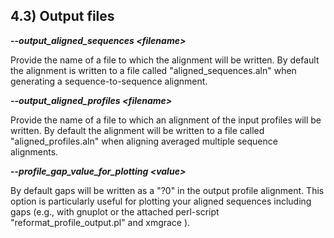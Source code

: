 4.3) Output files
-----------------

**--*output\_aligned\_sequences \<filename\>***

Provide the name of a file to which the alignment will be written. By
default the alignment is written to a file called
"aligned\_sequences.aln" when generating a sequence-to-sequence
alignment.

**--*output\_aligned\_profiles \<filename\>***

Provide the name of a file to which an alignment of the input profiles
will be written. By default the alignment will be written to a file
called "aligned\_profiles.aln" when aligning averaged multiple sequence
alignments.

**--*profile\_gap\_value\_for\_plotting \<value\>***

By default gaps will be written as a "?0" in the output profile
alignment. This option is particularly useful for plotting your aligned
sequences including gaps (e.g., with gnuplot or the attached perl-script
"reformat\_profile\_output.pl" and xmgrace ).


